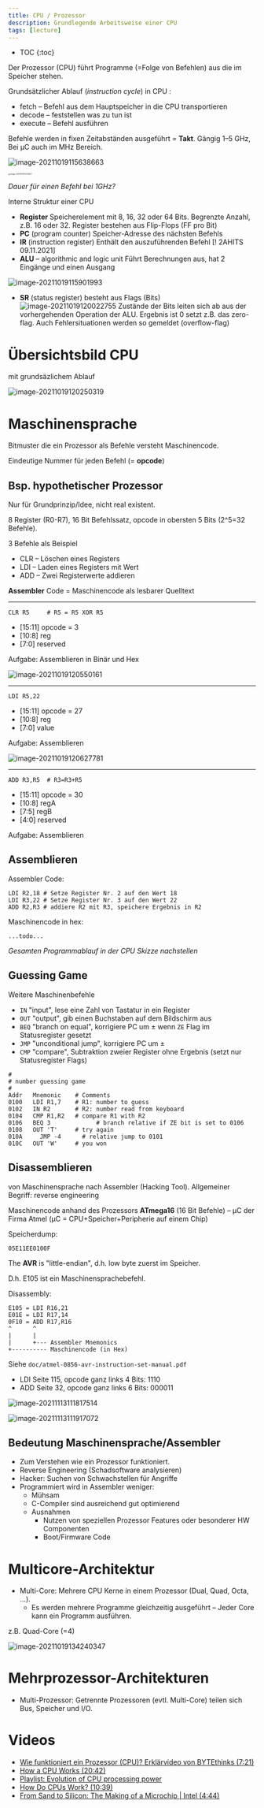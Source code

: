 ```yaml
---
title: CPU / Prozessor
description: Grundlegende Arbeitsweise einer CPU
tags: [lecture]
---
```


* TOC
{:toc}

Der Prozessor (CPU) führt Programme (=Folge von Befehlen) aus die im Speicher stehen.

Grundsätzlicher Ablauf (*instruction cycle*) in CPU :

-   fetch –  Befehl aus dem Hauptspeicher in die CPU transportieren
-   decode – feststellen was zu tun ist
-   execute – Befehl ausführen

Befehle werden in fixen Zeitabständen ausgeführt = **Takt**. Gängig 1–5 GHz, Bei µC auch im MHz Bereich.

![image-20211019115638663](fig/image-20211019115638663.png)

<img src="fig/image-20211019115734527.png" alt="image-20211019115734527" style="zoom:25%;" />



*Dauer für einen Befehl bei 1GHz?*

Interne Struktur einer CPU

-   **Register**
    Speicherelement mit 8, 16, 32 oder 64 Bits. Begrenzte Anzahl, z.B. 16 oder 32. Register bestehen aus Flip-Flops (FF pro Bit)
-   **PC** (program counter)
    Speicher-Adresse des nächsten Befehls
-   **IR** (instruction register)
    Enthält den auszuführenden Befehl
    [! 2AHITS 09.11.2021]
-   **ALU** – algorithmic and logic unit
    Führt Berechnungen aus, hat 2 Eingänge und einen Ausgang

![image-20211019115901993](fig/image-20211019115901993.png)

-   **SR** (status register) besteht aus Flags (Bits)
    ![image-20211019120022755](fig/image-20211019120022755.png)
    Zustände der Bits leiten sich ab aus der vorhergehenden Operation der ALU. Ergebnis ist 0 setzt z.B. das zero-flag. Auch Fehlersituationen werden so gemeldet (overflow-flag)

# Übersichtsbild CPU 

mit grundsäzlichem Ablauf

![image-20211019120250319](fig/image-20211019120250319.png)





# Maschinensprache

Bitmuster die ein Prozessor als Befehle versteht Maschinencode.

Eindeutige Nummer für jeden Befehl (= **opcode**)



## Bsp. hypothetischer Prozessor

Nur für Grundprinzip/Idee, nicht real existent.

8 Register (R0-R7), 16 Bit Befehlssatz, opcode in obersten 5 Bits (2^5=32 Befehle).

3 Befehle als Beispiel

- CLR – Löschen eines Registers
- LDI – Laden eines Registers mit Wert
- ADD – Zwei Registerwerte addieren

**Assembler** Code = Maschinencode als lesbarer Quelltext

---

```
CLR R5     # R5 = R5 XOR R5
```

- [15:11] opcode = 3
- [10:8] reg
- [7:0] reserved

Aufgabe: Assemblieren in Binär und Hex

![image-20211019120550161](fig/image-20211019120550161.png)

---

```
LDI R5,22
```

- [15:11] opcode = 27
- [10:8] reg
- [7:0] value

Aufgabe: Assemblieren

![image-20211019120627781](fig/image-20211019120627781.png)

---

```
ADD R3,R5  # R3=R3+R5
```

- [15:11] opcode = 30
- [10:8] regA
- [7:5] regB
- [4:0] reserved

Aufgabe: Assemblieren



## Assemblieren

Assembler Code:

```
LDI R2,18 # Setze Register Nr. 2 auf den Wert 18
LDI R3,22 # Setze Register Nr. 3 auf den Wert 22
ADD R2,R3 # addiere R2 mit R3, speichere Ergebnis in R2
```

Maschinencode in hex:

```
...todo...
```

*Gesamten Programmablauf in der CPU Skizze nachstellen*



## Guessing Game

Weitere Maschinenbefehle

- `IN` "input", lese eine Zahl von Tastatur in ein Register
- `OUT` "output", gib einen Buchstaben auf dem Bildschirm aus
- `BEQ` "branch on equal", korrigiere PC um ± wenn `ZE` Flag im Statusregister gesetzt
- `JMP` "unconditional jump", korrigiere PC um ±
- `CMP` "compare", Subtraktion zweier Register ohne Ergebnis (setzt nur Statusregister Flags)

```
#
# number guessing game
#
Addr   Mnemonic    # Comments
0100   LDI R1,7    # R1: number to guess
0102   IN R2       # R2: number read from keyboard
0104   CMP R1,R2   # compare R1 with R2
0106   BEQ 3			 # branch relative if ZE bit is set to 0106
0108   OUT 'T'     # try again
010A	 JMP -4      # relative jump to 0101
010C   OUT 'W'     # you won
```



## Disassemblieren

von Maschinensprache nach Assembler (Hacking Tool). Allgemeiner Begriff: reverse engineering

Maschinencode anhand des Prozessors **ATmega16** (16 Bit Befehle) – µC der Firma Atmel (µC = CPU+Speicher+Peripherie auf einem Chip)

Speicherdump:

```
05E11EE0100F
```

The **AVR** is "little-endian", d.h. low byte zuerst im Speicher.

D.h. E105 ist ein Maschinensprachebefehl.

Disassembly:

```
E105 = LDI R16,21
E01E = LDI R17,14
0F10 = ADD R17,R16
^      ^
|      |
|      +--- Assembler Mnemonics
+---------- Maschinencode (in Hex)
```

Siehe `doc/atmel-0856-avr-instruction-set-manual.pdf`

- LDI Seite 115, opcode ganz links 4 Bits: 1110
- ADD Seite 32, opcode ganz links 6 Bits: 000011

![image-20211113111817514](fig/image-20211113111817514.png)

![image-20211113111917072](fig/image-20211113111917072.png)



## Bedeutung Maschinensprache/Assembler

- Zum Verstehen wie ein Prozessor funktioniert. 
- Reverse Engineering (Schadsoftware analysieren)
- Hacker: Suchen von Schwachstellen für Angriffe
- Programmiert wird in Assembler weniger:
  - Mühsam
  - C-Compiler sind ausreichend gut optimierend
  - Ausnahmen
    - Nutzen von speziellen Prozessor Features oder besonderer HW Componenten
    - Boot/Firmware Code



# Multicore-Architektur

- Multi-Core: Mehrere CPU Kerne in einem Prozessor (Dual, Quad, Octa, ...).
  - Es werden mehrere Programme gleichzeitig ausgeführt – Jeder Core kann  ein Programm ausführen.

z.B. Quad-Core (=4)

![image-20211019134240347](fig/image-20211019134240347.png)



# Mehrprozessor-Architekturen

- Multi-Prozessor: Getrennte Prozessoren (evtl. Multi-Core) teilen sich Bus, Speicher und I/O.



# Videos

- [Wie funktioniert ein Prozessor (CPU)? Erklärvideo von BYTEthinks (7:21)](https://youtu.be/ergYcSJ3Zns)
- [How a CPU Works (20:42)](https://youtu.be/cNN_tTXABUA)
- [Playlist: Evolution of CPU processing power](https://youtube.com/playlist?list=PLC7a8fNahjQ8IkiD5f7blIYrro9oeIfJU)
- [How Do CPUs Work? (10:39)](https://youtu.be/jx-w2o-Lj8g)
- [From Sand to Silicon: The Making of a Microchip | Intel (4:44)](https://youtu.be/_VMYPLXnd7E)

